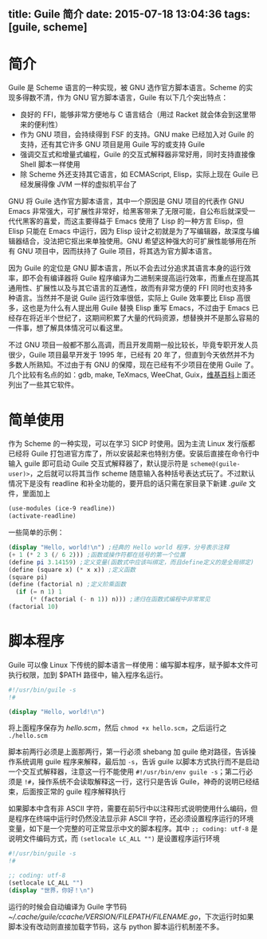 title: Guile 简介
date: 2015-07-18 13:04:36
tags: [guile, scheme]
---


# 简介
Guile 是 Scheme 语言的一种实现，被 GNU 选作官方脚本语言。Scheme 的实现多得数不清，作为 GNU 官方脚本语言，Guile 有以下几个突出特点：

+ 良好的 FFI，能够非常方便地与 C 语言结合（用过 Racket 就会体会到这里带来的便利性）
+ 作为 GNU 项目，会持续得到 FSF 的支持。GNU make 已经加入对 Guile 的支持，还有其它许多 GNU 项目是用 Guile 写的或支持 Guile
+ 强调交互式和增量式编程，Guile 的交互式解释器非常好用，同时支持直接像 Shell 脚本一样使用
+ 除 Scheme 外还支持其它语言，如 ECMAScript, Elisp，实际上现在 Guile 已经发展得像 JVM 一样的虚拟机平台了


GNU 将 Guile 选作官方脚本语言，其中一个原因是 GNU 项目的代表作 GNU Emacs 非常强大，可扩展性非常好，给黑客带来了无限可能，自公布后就深受一代代黑客的喜爱，而这主要得益于 Emacs 使用了 Lisp 的一种方言 Elisp，但 Elisp 只能在 Emacs 中运行，因为 Elisp 设计之初就是为了写编辑器，故深度与编辑器结合，没法把它抠出来单独使用。GNU 希望这种强大的可扩展性能够用在所有 GNU 项目中，因而扶持了 Guile 项目，将其选为官方脚本语言。


因为 Guile 的定位是 GNU 脚本语言，所以不会去过分追求其语言本身的运行效率，即不会有编译器将 Guile 程序编译为二进制来提高运行效率，而重点在提高其通用性、扩展性以及与其它语言的互通性，故而有非常方便的 FFI 同时也支持多种语言。当然并不是说 Guile 运行效率很低，实际上 Guile 效率要比 Elisp 高很多，这也是为什么有人提出用 Guile 替换 Elisp 重写 Emacs，不过由于 Emacs 已经存在将近半个世纪了，这期间积累了大量的代码资源，想替换并不是那么容易的一件事，想了解具体情况可以看这里。


不过 GNU 项目一般都不那么高调，而且开发周期一般比较长，毕竟专职开发人员很少，Guile 项目最早开发于 1995 年，已经有 20 年了，但直到今天依然并不为多数人所熟知。不过由于有 GNU 的保障，现在已经有不少项目在使用 Guile 了。几个比较有名点的如：gdb, make, TeXmacs, WeeChat, Guix，[维基百科]()上面还列出了一些其它软件。


# 简单使用
作为 Scheme 的一种实现，可以在学习 SICP 时使用。因为主流 Linux 发行版都已经将 Guile 打包进官方库了，所以安装起来也特别方便。安装后直接在命令行中输入 guile 即可启动 Guile 交互式解释器了，默认提示符是 `scheme@(guile-user)>`，之后就可以将其当作 scheme 随意输入各种括号表达式玩了。不过默认情况下是没有 readline 和补全功能的，要开启的话只需在家目录下新建 *.guile* 文件，里面加上

```scheme
(use-modules (ice-9 readline))
(activate-readline)
```

一些简单的示例：

```scheme
(display "Hello, world!\n") ;经典的 Hello world 程序，分号表示注释
(+ 1 (* 2 3 (/ 6 2))) ;函数或操作符都在括号的第一个位置
(define pi 3.14159) ;定义变量(函数式中应该叫绑定，而且define定义的是全局绑定)
(define (square x) (* x x)) ;定义函数
(square pi)
(define (factorial n) ;定义阶乘函数
  (if (= n 1) 1
      (* (factorial (- n 1)) n))) ;递归在函数式编程中非常常见
(factorial 10)
```


# 脚本程序
Guile 可以像 Linux 下传统的脚本语言一样使用：编写脚本程序，赋予脚本文件可执行权限，加到 $PATH 路径中，输入程序名运行。

```scheme
#!/usr/bin/guile -s
!#

(display "Hello, world!\n")
```

将上面程序保存为 *hello.scm*，然后 `chmod +x hello.scm`，之后运行之 `./hello.scm`

脚本前两行必须是上面那两行，第一行必须 shebang 加 guile 绝对路径，告诉操作系统调用 guile 程序来解释，最后加 `-s`，告诉 guile 以脚本方式执行而不是启动一个交互式解释器，注意这一行不能使用 `#!/usr/bin/env guile -s`；第二行必须是 `!#`，操作系统不会读取解释这一行，这行只是告诉 Guile，神奇的说明已经结束，后面按正常的 guile 程序解释执行

如果脚本中含有非 ASCII 字符，需要在前5行中以注释形式说明使用什么编码，但是程序在终端中运行时仍然没法显示非 ASCII 字符，还必须设置程序运行的环境变量，如下是一个完整的可正常显示中文的脚本程序。其中 `;; coding: utf-8` 是说明文件编码方式，而 `(setlocale LC_ALL "")` 是设置程序运行环境

```scheme
#!/usr/bin/guile -s
!#

;; coding: utf-8
(setlocale LC_ALL "")
(display "世界，你好！\n")
```

运行的时候会自动编译为 Guile 字节码 _~/.cache/guile/ccache/VERSION/FILEPATH/FILENAME.go_，下次运行时如果脚本没有改动则直接加载字节码，这与 python 脚本运行机制差不多。
